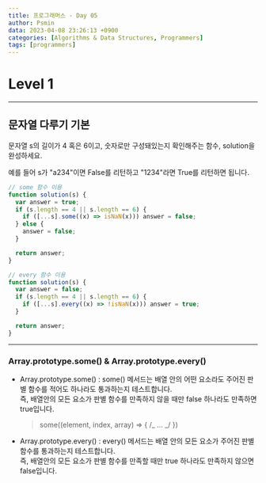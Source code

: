 ```yaml
---
title: 프로그래머스 - Day 05
author: Psmin
data: 2023-04-08 23:26:13 +0900
categories: [Algorithms & Data Structures, Programmers]
tags: [programmers]
---
```


# Level 1

---

## 문자열 다루기 기본

문자열 s의 길이가 4 혹은 6이고, 숫자로만 구성돼있는지 확인해주는 함수, solution을 완성하세요.

예를 들어 s가 "a234"이면 False를 리턴하고 "1234"라면 True를 리턴하면 됩니다.

```js
// some 함수 이용
function solution(s) {
  var answer = true;
  if (s.length == 4 || s.length == 6) {
    if ([...s].some((x) => isNaN(x))) answer = false;
  } else {
    answer = false;
  }

  return answer;
}

// every 함수 이용
function solution(s) {
  var answer = false;
  if (s.length == 4 || s.length == 6) {
    if ([...s].every((x) => !isNaN(x))) answer = true;
  }

  return answer;
}
```

---

### Array.prototype.some() & Array.prototype.every()

- Array.prototype.some()
  : some() 메서드는 배열 안의 어떤 요소라도 주어진 판별 함수를 적어도 하나라도 통과하는지 테스트합니다.  
  즉, 배열안의 모든 요소가 판별 함수를 만족하지 않을 때만 false 하나라도 만족하면 true입니다.

  > some((element, index, array) => { /_ … _/ })

- Array.prototype.every()
  : every() 메서드는 배열 안의 모든 요소가 주어진 판별 함수를 통과하는지 테스트합니다.  
  즉, 배열안의 모든 요소가 판별 함수를 만족할 때만 true 하나라도 만족하지 않으면 false입니다.
